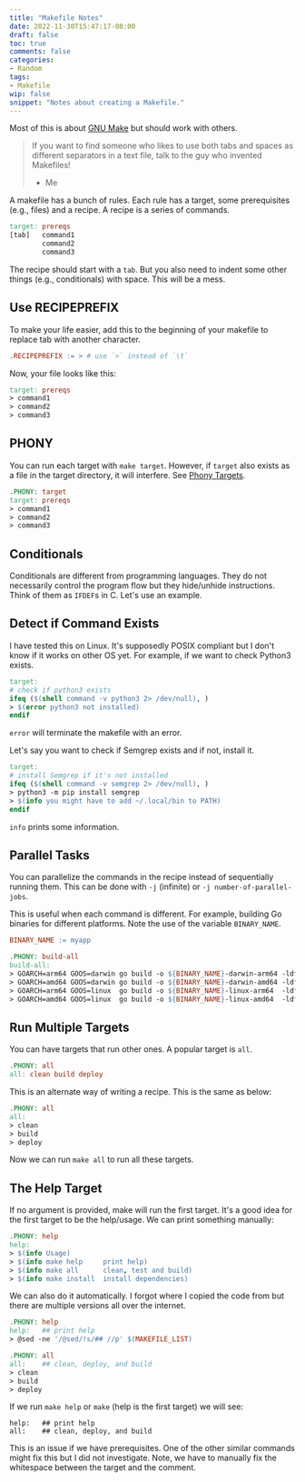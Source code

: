 ```yaml
---
title: "Makefile Notes"
date: 2022-11-30T15:47:17-08:00
draft: false
toc: true
comments: false
categories:
- Random
tags:
- Makefile
wip: false
snippet: "Notes about creating a Makefile."
---
```


Most of this is about [GNU Make][gnumake] but should work with others.

[gnumake]: https://www.gnu.org/software/make/

> If you want to find someone who likes to use both tabs and spaces as different
> separators in a text file, talk to the guy who invented Makefiles!
>
> - Me

A makefile has a bunch of rules. Each rule has a target, some prerequisites
(e.g., files) and a recipe. A recipe is a series of commands.

```makefile
target: prereqs
[tab]   command1
        command2
        command3
```

The recipe should start with a `tab`. But you also need to indent some other
things (e.g., conditionals) with space. This will be a mess.

## Use RECIPEPREFIX
To make your life easier, add this to the beginning of your makefile to replace
tab with another character.

```makefile
.RECIPEPREFIX := > # use `>` instead of `\t`
```

Now, your file looks like this:

```makefile
target: prereqs
> command1
> command2
> command3
```

## PHONY
You can run each target with `make target`. However, if `target` also exists as
a file in the target directory, it will interfere. See [Phony Targets][phony].

```makefile
.PHONY: target
target: prereqs
> command1
> command2
> command3
```

[phony]: https://www.gnu.org/software/make/manual/html_node/Phony-Targets.html

## Conditionals
Conditionals are different from programming languages. They do not necessarily
control the program flow but they hide/unhide instructions. Think of them as
`IFDEF`s in C. Let's use an example.

## Detect if Command Exists
I have tested this on Linux. It's supposedly POSIX compliant but I don't know if
it works on other OS yet. For example, if we want to check Python3 exists.

```makefile
target:
# check if python3 exists
ifeq ($(shell command -v python3 2> /dev/null), )
> $(error python3 not installed)
endif
```

`error` will terminate the makefile with an error.

Let's say you want to check if Semgrep exists and if not, install it.

```makefile
target:
# install Semgrep if it's not installed
ifeq ($(shell command -v semgrep 2> /dev/null), )
> python3 -m pip install semgrep
> $(info you might have to add ~/.local/bin to PATH)
endif
```

`info` prints some information.

## Parallel Tasks
You can parallelize the commands in the recipe instead of sequentially running
them. This can be done with `-j` (infinite) or `-j number-of-parallel-jobs`.

This is useful when each command is different. For example, building Go binaries
for different platforms. Note the use of the variable `BINARY_NAME`.

```makefile
BINARY_NAME := myapp

.PHONY: build-all
build-all:
> GOARCH=arm64 GOOS=darwin go build -o ${BINARY_NAME}-darwin-arm64 -ldflags "-w -s" main.go
> GOARCH=amd64 GOOS=darwin go build -o ${BINARY_NAME}-darwin-amd64 -ldflags "-w -s" main.go
> GOARCH=arm64 GOOS=linux  go build -o ${BINARY_NAME}-linux-arm64  -ldflags "-w -s" main.go
> GOARCH=amd64 GOOS=linux  go build -o ${BINARY_NAME}-linux-amd64  -ldflags "-w -s" main.go
```

## Run Multiple Targets
You can have targets that run other ones. A popular target is `all`.

```makefile
.PHONY: all
all: clean build deploy
```

This is an alternate way of writing a recipe. This is the same as below:

```makefile
.PHONY: all
all:
> clean
> build
> deploy
```

Now we can run `make all` to run all these targets.

## The Help Target
If no argument is provided, make will run the first target. It's a good idea for
the first target to be the help/usage. We can print something manually:

```makefile
.PHONY: help
help:
> $(info Usage)
> $(info make help     print help)
> $(info make all      clean, test and build)
> $(info make install  install dependencies)
```

We can also do it automatically. I forgot where I copied the code from but there
are multiple versions all over the internet.

```makefile
.PHONY: help
help:   ## print help
> @sed -ne '/@sed/!s/## //p' $(MAKEFILE_LIST)

.PHONY: all
all:    ## clean, deploy, and build
> clean
> build
> deploy
```

If we run `make help` or `make` (help is the first target) we will see:

```
help:   ## print help
all:    ## clean, deploy, and build
```

This is an issue if we have prerequisites. One of the other similar commands
might fix this but I did not investigate. Note, we have to manually fix the
whitespace between the target and the comment.